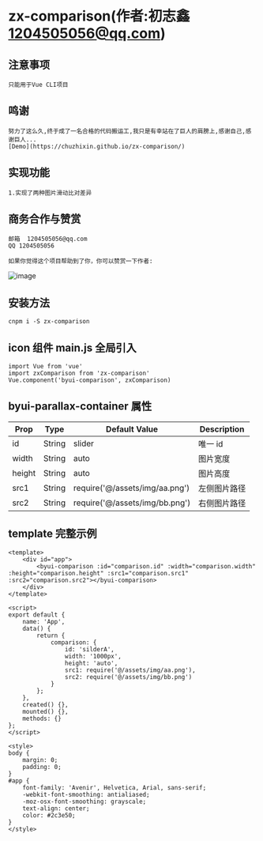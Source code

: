 # zx-comparison(作者:初志鑫<1204505056@qq.com>)

## 注意事项

```
只能用于Vue CLI项目

```

## 鸣谢

```
努力了这么久,终于成了一名合格的代码搬运工,我只是有幸站在了巨人的肩膀上,感谢自己,感谢巨人...
[Demo](https://chuzhixin.github.io/zx-comparison/)
```

## 实现功能

```
1.实现了两种图片滑动比对差异

```

## 商务合作与赞赏

```
邮箱  1204505056@qq.com
QQ 1204505056

如果你觉得这个项目帮助到了你，你可以赞赏一下作者:
```

![image](https://raw.githubusercontent.com/chuzhixin/donate/master/donation.png)

## 安装方法

```
cnpm i -S zx-comparison

```

## icon 组件 main.js 全局引入

```
import Vue from 'vue'
import zxComparison from 'zx-comparison'
Vue.component('byui-comparison', zxComparison)

```

## byui-parallax-container 属性

| Prop   |  Type  | Default Value                  | Description  |
| ------ | :----: | ------------------------------ | ------------ |
| id     | String | slider                         | 唯一 id      |
| width  | String | auto                           | 图片宽度     |
| height | String | auto                           | 图片高度     |
| src1   | String | require('@/assets/img/aa.png') | 左侧图片路径 |
| src2   | String | require('@/assets/img/bb.png') | 右侧图片路径 |

## template 完整示例

```
<template>
	<div id="app">
		<byui-comparison :id="comparison.id" :width="comparison.width" :height="comparison.height" :src1="comparison.src1" :src2="comparison.src2"></byui-comparison>
	</div>
</template>

<script>
export default {
	name: 'App',
	data() {
		return {
			comparison: {
				id: 'silderA',
				width: '1000px',
				height: 'auto',
				src1: require('@/assets/img/aa.png'),
				src2: require('@/assets/img/bb.png')
			}
		};
	},
	created() {},
	mounted() {},
	methods: {}
};
</script>

<style>
body {
	margin: 0;
	padding: 0;
}
#app {
	font-family: 'Avenir', Helvetica, Arial, sans-serif;
	-webkit-font-smoothing: antialiased;
	-moz-osx-font-smoothing: grayscale;
	text-align: center;
	color: #2c3e50;
}
</style>



```
